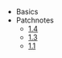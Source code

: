 <!-- _sidebar.md -->

- Basics
- Patchnotes
    - [1.4](/Patchnotes/1.4)
    - [1.3](/Patchnotes/1.3)
    - [1.1](/Patchnotes/1.1)